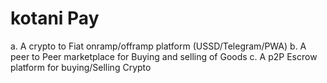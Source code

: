# kotani Pay 
a. A crypto to Fiat onramp/offramp platform (USSD/Telegram/PWA)
b. A peer to Peer marketplace for Buying and selling of Goods
c. A p2P Escrow platform for buying/Selling Crypto
